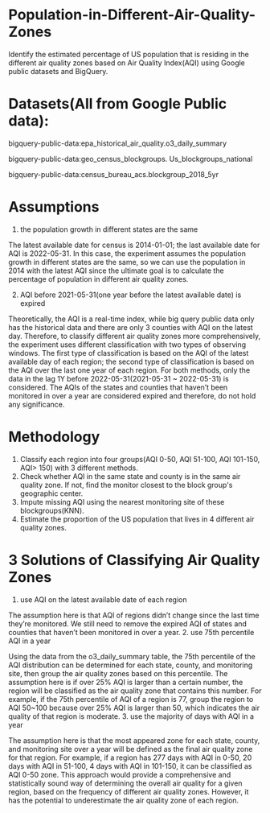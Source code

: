 # Population-in-Different-Air-Quality-Zones
Identify the estimated percentage of US population that is residing in the different air quality zones based on Air Quality Index(AQI) using Google public datasets and BigQuery.

# Datasets(All from Google Public data):
bigquery-public-data:epa_historical_air_quality.o3_daily_summary

bigquery-public-data:geo_census_blockgroups. Us_blockgroups_national

bigquery-public-data:census_bureau_acs.blockgroup_2018_5yr

# Assumptions
1. the population growth in different states are the same

The latest available date for census is 2014-01-01; the last available date for AQI is 2022-05-31. In this case, the experiment assumes the population growth in different states are the same, so we can use the population in 2014 with the latest AQI since the ultimate goal is to calculate the percentage of population in different air quality zones.

2. AQI before 2021-05-31(one year before the latest available date) is expired

Theoretically, the AQI is a real-time index, while big query public data only has the historical data and there are only 3 counties with AQI on the latest day. Therefore, to classify different air quality zones more comprehensively, the experiment uses different classification with two types of observing windows. The first type of classification is based on the AQI of the latest available day of each region; the second type of classification is based on the AQI over the last one year of each region.
For both methods, only the data in the lag 1Y before 2022-05-31(2021-05-31 ~ 2022-05-31) is considered. The AQIs of the states and counties that haven’t been monitored in over a year are considered expired and therefore, do not hold any significance. 

# Methodology
1. Classify each region into four groups(AQI 0-50, AQI 51-100, AQI 101-150, AQI> 150) with 3 different methods.
2. Check whether AQI in the same state and county is in the same air quality zone. If not, find the monitor closest to the block group's geographic center. 
3. Impute missing AQI using the nearest monitoring site of these blockgroups(KNN).
4. Estimate the proportion of the US population that lives in 4 different air quality zones.

# 3 Solutions of Classifying Air Quality Zones
1. use AQI on the latest available date of each region

The assumption here is that AQI of regions didn’t change since the last time they’re monitored. We still need to remove the expired AQI of states and counties that haven’t been monitored in over a year.
2. use 75th percentile AQI in a year

Using the data from the o3_daily_summary table, the 75th percentile of the AQI distribution can be determined for each state, county, and monitoring site, then group the air quality zones based on this percentile. The assumption here is if over 25% AQI is larger than a certain number, the region will be classified as the air quality zone that contains this number.
For example, if the 75th percentile of AQI of a region is 77, group the region to AQI 50~100 because over 25% AQI is larger than 50, which indicates the air quality of that region is moderate. 
3. use the majority of days with AQI in a year

The assumption here is that the most appeared zone for each state, county, and monitoring site over a year will be defined as the final air quality zone for that region. 
For example, if a region has 277 days with AQI in 0-50, 20 days with AQI in 51-100, 4 days with AQI in 101-150, it can be classified as AQI 0-50 zone. This approach would provide a comprehensive and statistically sound way of determining the overall air quality for a given region, based on the frequency of different air quality zones. However,  it has the potential to underestimate the air quality zone of each region.
